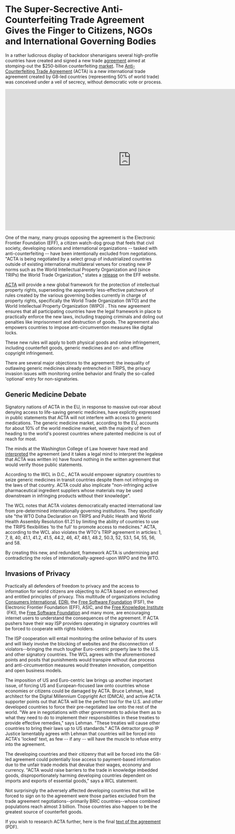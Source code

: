 # The Super-Secrective Anti-Counterfeiting Trade Agreement Gives the Finger to Citizens, NGOs and International Governing Bodies

In a rather ludicrous display of backdoor shenanigans several high-profile countries have created and signed a new trade <a href="https://www.ige.ch/fileadmin/user_upload/Juristische_Infos/e/acta_text.pdf">agreement</a> aimed at stomping-out the $250-billion counterfeiting <a href="http://www.ipo.gov.uk/pro-policy/pro-crime/pro-crime-acta.htm">market</a>. The <a href="https://www.ige.ch/fileadmin/user_upload/Juristische_Infos/e/acta_text.pdf">Anti-Counterfeiting Trade Agreement</a> (ACTA) is a new international trade agreement created by G8-led countries (representing 50% of world trade) was conceived under a veil of secrecy, without democratic vote or process.

<iframe width="800" height="450" src="https://www.youtube.com/embed/citzRjwk-sQ" title="YouTube video player" frameborder="0" allow="accelerometer; autoplay; clipboard-write; encrypted-media; gyroscope; picture-in-picture; web-share" referrerpolicy="strict-origin-when-cross-origin" allowfullscreen></iframe>

One of the many, many groups opposing the agreement is the Electronic Frontier Foundation (EFF), a citizen watch-dog group that feels that civil society, developing nations  and international organizations -- tasked with anti-counterfeiting -- have been intentionally excluded from negotiations. "ACTA is being negotiated by a select group of industrialized countries outside of existing international multilateral venues for creating new IP norms such as the World Intellectual Property Organization and (since TRIPs) the World Trade Organization," states a <a href="https://www.eff.org/issues/acta">release</a> on the EFF website. 

<a href="http://en.wikipedia.org/wiki/Anti-Counterfeiting_Trade_Agreement">ACTA</a> will provide a new global framework for the protection of intellectual property rights, superseding the apparently less-effective patchwork of rules created by the various governing bodies currently in charge of property rights, specifically the World Trade Organization (WTO) and the World Intellectual Property Organization (WIPO) . This new agreement ensures that all participating countries have the legal framework in place to practically enforce the new laws, including trapping criminals and doling out penalties like imprisonment and destruction of goods. The agreement also empowers countries to impose anti-circumvention measures like digital locks. 

These new rules will apply to both physical goods and online infringement, including counterfeit goods, generic medicines and on- and offline copyright infringement.

There are several major objections to the agreement: the inequality of outlawing generic medicines already entrenched in TRIPS, the privacy invasion issues with monitoring online behavior and finally the so-called 'optional' entry for non-signatories. 

## Generic Medicine Debate

Signatory nations of ACTA in the EU, in response to massive out-roar about denying access to life-saving generic medicines, have explicitly expressed in public statements that ACTA will not interfere with access to generic medications. The generic medicine market, according to the EU, accounts for about 10% of the world medicine market, with the majority of them heading to the world's poorest countries where patented medicine is out of reach for most. 

The minds at the Washington College of Law however have read and <a href="http://www.wcl.american.edu/pijip/go/acta-communique">interpreted</a> the agreement (and it takes a legal mind to interpret the legalese that ACTA was written in) have found nothing in the written agreement that would verify those public statements. 

According to the WCL in D.C., ACTA would empower signatory countries to seize generic medicines in transit countries despite them not infringing on the laws of that country. ACTA could also implicate "non-infringing active pharmaceutical ingredient suppliers whose materials may be used downstream in infringing products without their knowledge". 

The WCL notes that ACTA violates democratically enacted international law from pre-determined internationally governing institutions. They specifically site "the WTO Doha Declaration on TRIPS and Public Health and World Health Assembly Resolution 61.21 by limiting the ability of countries to use the TRIPS flexibilities 'to the full' to promote access to medicines." ACTA, according to the WCL also violates the WTO's TRIP agreement in articles: 1, 7, 8, 40, 41.1, 41.2, 41.5, 44.2, 46, 47, 48.1, 48.2, 50.3, 52, 53.1, 54, 55, 56, and 58.

By creating this new, and redundant, framework ACTA is undermining and contradicting the roles of internationally-agreed-upon WIPO and the WTO.

## Invasions of Privacy

Practically all defenders of freedom to privacy and the access to information for world citizens are objecting to ACTA based on entrenched and entitled principles of privacy. This multitude of organizations including <a href="http://en.wikipedia.org/wiki/Consumers_International">Consumers International</a>, <a href="http://en.wikipedia.org/wiki/EDRi">EDRi</a>, the <a href="http://en.wikipedia.org/wiki/Free_Software_Foundation">Free Software Foundation</a> (FSF), the Electronic Frontier Foundation (EFF), ASIC, and the <a href="http://en.wikipedia.org/wiki/Free_Knowledge_Institute">Free Knowledge Institute </a>&nbsp;(FKI), the <a href="http://en.wikipedia.org/wiki/Free_Software_Foundation">Free Software Foundation</a> and many more, are encouraging internet users to understand the consequences of the agreement. If ACTA pushers have their way ISP providers operating in signatory countries will be forced to cooperate with rights holders. 

The ISP cooperation will entail monitoring the online behavior of its users and will likely involve the blocking of websites and the disconnection of violators--bringing the much tougher Euro-centric property law to the U.S. and other signatory countries. The WCL agrees with the aforementioned points and posits that punishments would transpire without due process and anti-circumvention measures would threaten innovation, competition and open business models.

The imposition of US and Euro-centric law brings up another important issue, of forcing US and European-focused law onto countries whose economies or citizens could be damaged by ACTA.  Bruce Lehman, lead architect for the Digital Millennium Copyright Act (DMCA), and active ACTA supporter points out that ACTA will be the perfect tool for the U.S. and other developed countries to force their pre-negotiated law onto the rest of the world. "We are in negotiations with other governments to advise them as to what they need to do to implement their responsibilities in these treaties to provide effective remedies," says Lehman. "These treaties will cause other countries to bring their laws up to US standards." ACTA detractor group IP Justice lamentably agrees with Lehman that countries will be forced into ACTA's 'locked' text, as few -- if any -- will have the muscle to refuse entry into the agreement. 

The developing countries and their citizenry that will be forced into the G8-led agreement could potentially lose access to payment-based information due to the unfair trade models that devalue their wages, economy and currency. "ACTA would raise barriers to the trade in knowledge imbedded goods, disproportionately harming developing countries dependent on imports and exports of essential goods," says a WCL statement. 

Not surprisingly the adversely affected developing countries that will be forced to sign on to the agreement were those parties excluded from the trade agreement negotiations--primarily BRIC countries--whose combined populations reach almost 3 billion. Those countries also happen to be the greatest source of counterfeit goods.

If you wish to research ACTA further, here is the final <a href="https://www.ige.ch/fileadmin/user_upload/Juristische_Infos/e/acta_text.pdf">text of the agreement</a> (PDF).
